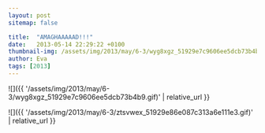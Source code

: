 ```yaml
---
layout: post
sitemap: false

title:  "AMAGHAAAAAD!!!"
date:   2013-05-14 22:29:22 +0100
thumbnail-img: /assets/img/2013/may/6-3/wyg8xgz_51929e7c9606ee5dcb73b4b9.gif
author: Eva
tags: [2013]
---
```




![]({{ '/assets/img/2013/may/6-3/wyg8xgz_51929e7c9606ee5dcb73b4b9.gif)'  | relative_url }}

![]({{ '/assets/img/2013/may/6-3/ztsvwex_51929e86e087c313a6e111e3.gif)'  | relative_url }}

